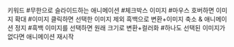 키워드
#무한으로 슬라이드하는 애니메이션
#체크박스 이미지
#마우스 호버하면 이미지 확대
#이미지 클릭하면 선택한 이미지 제외 흑백으로 변환+이미지 축소 & 애니메이션 정지
#흑백 이미지를 선택하면 원래 크기로 변환+컬러화
#하나도 선택된 이미지가 없다면 애니메이션 재시작
